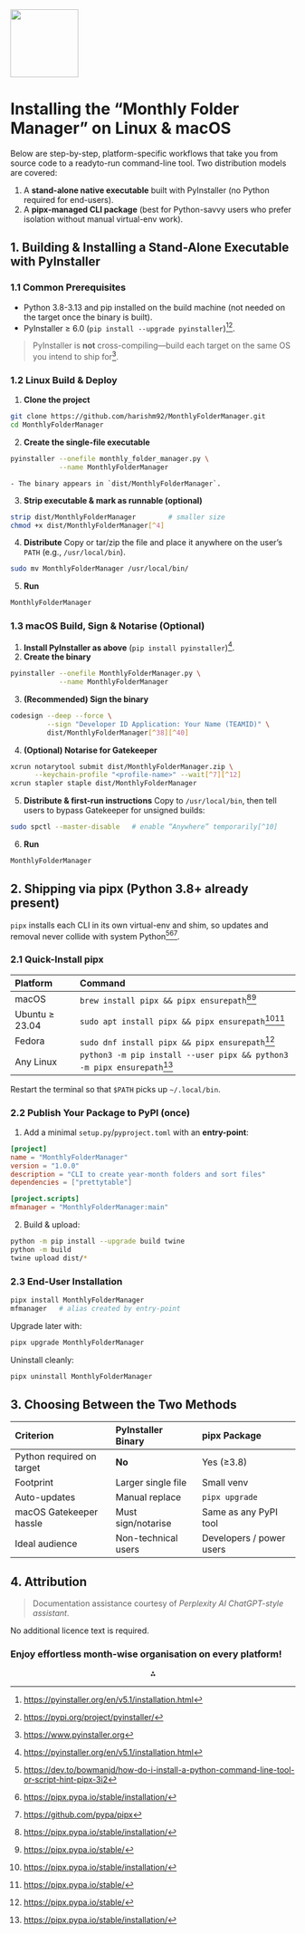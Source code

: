 <img src="https://r2cdn.perplexity.ai/pplx-full-logo-primary-dark%402x.png" class="logo" width="120"/>

# Installing the “Monthly Folder Manager” on Linux \& macOS

Below are step-by-step, platform-specific workflows that take you from source code to a readyto-run command-line tool.  Two distribution models are covered:

1. A **stand-alone native executable** built with PyInstaller (no Python required for end-users).
2. A **pipx-managed CLI package** (best for Python-savvy users who prefer isolation without manual virtual-env work).

## 1. Building \& Installing a Stand-Alone Executable with PyInstaller

### 1.1  Common Prerequisites

- Python 3.8-3.13 and pip installed on the build machine (not needed on the target once the binary is built).
- PyInstaller ≥ 6.0 (`pip install --upgrade pyinstaller`)[^1][^2].

> PyInstaller is **not** cross-compiling—build each target on the same OS you intend to ship for[^3].

### 1.2  Linux Build \& Deploy

1. **Clone the project**

```bash
git clone https://github.com/harishm92/MonthlyFolderManager.git
cd MonthlyFolderManager
```

2. **Create the single-file executable**

```bash
pyinstaller --onefile monthly_folder_manager.py \
            --name MonthlyFolderManager
```

    - The binary appears in `dist/MonthlyFolderManager`.
3. **Strip executable \& mark as runnable (optional)**

```bash
strip dist/MonthlyFolderManager        # smaller size
chmod +x dist/MonthlyFolderManager[^4]
```

4. **Distribute**
Copy or tar/zip the file and place it anywhere on the user’s `PATH` (e.g., `/usr/local/bin`).

```bash
sudo mv MonthlyFolderManager /usr/local/bin/
```

5. **Run**

```bash
MonthlyFolderManager
```


### 1.3  macOS Build, Sign \& Notarise (Optional)

1. **Install PyInstaller as above** (`pip install pyinstaller`)[^1].
2. **Create the binary**

```bash
pyinstaller --onefile MonthlyFolderManager.py \
            --name MonthlyFolderManager
```

3. **(Recommended) Sign the binary**

```bash
codesign --deep --force \
         --sign "Developer ID Application: Your Name (TEAMID)" \
         dist/MonthlyFolderManager[^38][^40]
```

4. **(Optional) Notarise for Gatekeeper**

```bash
xcrun notarytool submit dist/MonthlyFolderManager.zip \
      --keychain-profile "<profile-name>" --wait[^7][^12]
xcrun stapler staple dist/MonthlyFolderManager
```

5. **Distribute \& first-run instructions**
Copy to `/usr/local/bin`, then tell users to bypass Gatekeeper for unsigned builds:

```bash
sudo spctl --master-disable   # enable “Anywhere” temporarily[^10]
```

6. **Run**

```bash
MonthlyFolderManager
```


## 2. Shipping via pipx (Python 3.8+ already present)

`pipx` installs each CLI in its own virtual-env and shim, so updates and removal never collide with system Python[^4][^5][^6].

### 2.1  Quick-Install pipx

| Platform | Command |
| :-- | :-- |
| macOS | `brew install pipx && pipx ensurepath`[^5][^7] |
| Ubuntu ≥ 23.04 | `sudo apt install pipx && pipx ensurepath`[^5][^7] |
| Fedora | `sudo dnf install pipx && pipx ensurepath`[^7] |
| Any Linux | `python3 -m pip install --user pipx && python3 -m pipx ensurepath`[^5] |

Restart the terminal so that `$PATH` picks up `~/.local/bin`.

### 2.2  Publish Your Package to PyPI (once)

1. Add a minimal `setup.py`/`pyproject.toml` with an **entry-point**:

```toml
[project]
name = "MonthlyFolderManager"
version = "1.0.0"
description = "CLI to create year-month folders and sort files"
dependencies = ["prettytable"]

[project.scripts]
mfmanager = "MonthlyFolderManager:main"
```

2. Build \& upload:

```bash
python -m pip install --upgrade build twine
python -m build
twine upload dist/*
```


### 2.3  End-User Installation

```bash
pipx install MonthlyFolderManager
mfmanager   # alias created by entry-point
```

Upgrade later with:

```bash
pipx upgrade MonthlyFolderManager
```

Uninstall cleanly:

```bash
pipx uninstall MonthlyFolderManager
```


## 3. Choosing Between the Two Methods

| Criterion | PyInstaller Binary | pipx Package |
| :-- | :-- | :-- |
| Python required on target | **No** | Yes (≥3.8) |
| Footprint | Larger single file | Small venv |
| Auto-updates | Manual replace | `pipx upgrade` |
| macOS Gatekeeper hassle | Must sign/notarise | Same as any PyPI tool |
| Ideal audience | Non-technical users | Developers / power users |

## 4. Attribution


> Documentation assistance courtesy of *Perplexity AI ChatGPT-style assistant*.

No additional licence text is required.

### Enjoy effortless month-wise organisation on every platform!

<div style="text-align: center">⁂</div>

[^1]: https://pyinstaller.org/en/v5.1/installation.html

[^2]: https://pypi.org/project/pyinstaller/

[^3]: https://www.pyinstaller.org

[^4]: https://dev.to/bowmanjd/how-do-i-install-a-python-command-line-tool-or-script-hint-pipx-3i2

[^5]: https://pipx.pypa.io/stable/installation/

[^6]: https://github.com/pypa/pipx

[^7]: https://pipx.pypa.io/stable/

[^8]: https://haim.dev/posts/2020-08-08-python-macos-app/

[^9]: https://www.warp.dev/terminus/chmod-x

[^10]: https://people.ohio.edu/hadizadm/blog_files/tag-how-to-allow-apps-from-anywhere-in-macos-gatekeeper-.html

[^11]: https://stackoverflow.com/questions/64652704/how-to-notarize-an-macos-command-line-tool-created-outside-of-xcode

[^12]: https://www.kali.org/tools/python-pipx/

[^13]: https://apple.stackexchange.com/questions/303563/are-the-files-given-permission-with-chmod-x-saved-somewhere

[^14]: https://osxdaily.com/2016/09/27/allow-apps-from-anywhere-macos-gatekeeper/

[^15]: https://pyinstaller.org/en/stable/installation.html

[^16]: https://blog.csdn.net/Le_1M/article/details/142355651

[^17]: https://superuser.com/questions/1358390/how-to-add-chmod-x-on-a-file-from-right-click-menu-service-in-mac

[^18]: https://support.apple.com/guide/apple-business-essentials/gatekeeper-settings-axmd2430181c/web

[^19]: https://developer.apple.com/forums/thread/698565

[^20]: https://stackoverflow.com/questions/8409946/how-do-i-make-this-file-sh-executable-via-double-click

[^21]: https://www.techradar.com/how-to/computing/apple/how-to-let-gatekeeper-open-mac-apps-from-unidentified-developers-1299143

[^22]: https://www.youtube.com/watch?v=S_Bus_FNjpg

[^23]: https://www.youtube.com/watch?v=AS4F_qGkcUk

[^24]: https://www.youtube.com/watch?v=gsSjIx_uFG4

[^25]: https://www.youtube.com/watch?v=n4camz0YRqU

[^26]: https://www.youtube.com/watch?v=JRACIWndz20

[^27]: https://www.youtube.com/watch?v=t51bT7WbeCM

[^28]: https://www.youtube.com/watch?v=6Os_Quocuyc

[^29]: https://www.youtube.com/watch?v=e5mJuVcwoA4

[^30]: https://github.com/pyinstaller/pyinstaller/issues/5434

[^31]: https://realpython.com/python-pipx/

[^32]: https://linuxconfig.org/how-to-install-python-applications-in-isolated-environments-with-pipx

[^33]: https://github.com/pypa/pipx/issues/1481

[^34]: https://gist.github.com/txoof/0636835d3cc65245c6288b2374799c43

[^35]: https://web.archive.org/web/20230605082020/https:/github.com/pypa/pipx

[^36]: https://itsfoss.com/install-pipx-ubuntu/

[^37]: https://blog.csdn.net/hiliang521/article/details/140476445

[^38]: https://dev.to/waylonwalker/installing-pipx-on-ubuntu-2cdl

[^39]: https://blog.csdn.net/yuanya/article/details/23599665

[^40]: https://libraries.io/pypi/pipx

[^41]: https://forum.xojo.com/t/simple-command-line-code-sign/32619

[^42]: https://askubuntu.com/questions/1481763/importing-python-packages-installed-with-pipx

[^43]: https://github.com/pyinstaller/pyinstaller/wiki/Recipe-OSX-Code-Signing

[^44]: https://github.com/msaldivar/pipx-feature-enhancement


